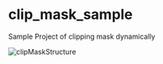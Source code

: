 # clip_mask_sample
Sample Project of clipping mask dynamically



![clipMaskStructure](https://user-images.githubusercontent.com/40135056/69638686-80ccbd00-109e-11ea-8529-502d304c5b41.png)
